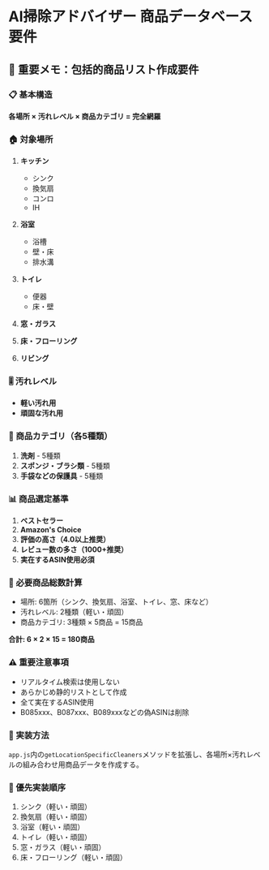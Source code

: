 # AI掃除アドバイザー 商品データベース要件

## 🎯 重要メモ：包括的商品リスト作成要件

### 📋 基本構造
**各場所 × 汚れレベル × 商品カテゴリ = 完全網羅**

### 🏠 対象場所
1. **キッチン**
   - シンク
   - 換気扇
   - コンロ
   - IH

2. **浴室**
   - 浴槽
   - 壁・床
   - 排水溝

3. **トイレ**
   - 便器
   - 床・壁

4. **窓・ガラス**
5. **床・フローリング**
6. **リビング**

### 🎚️ 汚れレベル
- **軽い汚れ用**
- **頑固な汚れ用**

### 🛒 商品カテゴリ（各5種類）
1. **洗剤** - 5種類
2. **スポンジ・ブラシ類** - 5種類  
3. **手袋などの保護具** - 5種類

### 📊 商品選定基準
1. **ベストセラー**
2. **Amazon's Choice**
3. **評価の高さ（4.0以上推奨）**
4. **レビュー数の多さ（1000+推奨）**
5. **実在するASIN使用必須**

### 🔢 必要商品総数計算
- 場所: 6箇所（シンク、換気扇、浴室、トイレ、窓、床など）
- 汚れレベル: 2種類（軽い・頑固）
- 商品カテゴリ: 3種類 × 5商品 = 15商品

**合計: 6 × 2 × 15 = 180商品**

### ⚠️ 重要注意事項
- リアルタイム検索は使用しない
- あらかじめ静的リストとして作成
- 全て実在するASIN使用
- B085xxx、B087xxx、B089xxxなどの偽ASINは削除

### 📝 実装方法
`app.js`内の`getLocationSpecificCleaners`メソッドを拡張し、各場所×汚れレベルの組み合わせ用商品データを作成する。

### 🎯 優先実装順序
1. シンク（軽い・頑固）
2. 換気扇（軽い・頑固）
3. 浴室（軽い・頑固）
4. トイレ（軽い・頑固）
5. 窓・ガラス（軽い・頑固）
6. 床・フローリング（軽い・頑固）